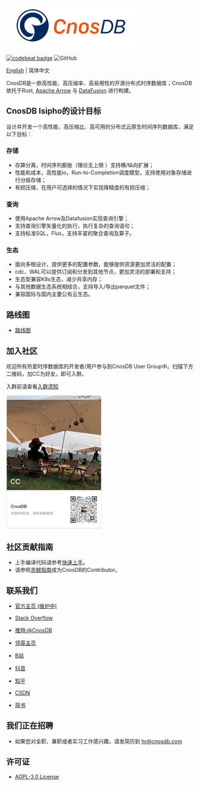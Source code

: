 
<img src="docs/source/_static/img/cnosdb_logo_white.svg" width="360"/>

<a href="https://codebeat.co/projects/github-com-cnosdatabase-cnosdb-main"><img alt="codebeat badge" src="https://codebeat.co/badges/23007af1-7b99-419c-81a8-7bfb6dac31b9" /></a>
![GitHub](https://img.shields.io/github/license/cnosdb/cnosdb)

[English](./README.md) | 简体中文


CnosDB是一款高性能、高压缩率、高易用性的开源分布式时序数据库；CnosDB依托于Rust, [Apache Arrow](https://arrow.apache.org/) 与 [DataFusion](https://github.com/apache/arrow-datafusion) 进行构建。

## CnosDB Isipho的设计目标

设计并开发一个高性能、高压缩比、高可用的分布式云原生时间序列数据库，满足以下目标：

### 存储

- 存算分离，时间序列膨胀（理论无上限 ）支持横/纵向扩展；
- 性能和成本，高性能io，Run-to-Completion调度模型，支持使用对象存储进行分级存储；
- 有损压缩，在用户可选择的情况下实现降精度的有损压缩；

### 查询

- 使用Apache Arrow及Datafusion实现查询引擎；
- 支持查询引擎矢量化的执行，执行复杂的查询语句；
- 支持标准SQL，Flux，支持丰富的聚合查询及算子。

### 生态

- 面向多租设计，提供更多的配置参数，能够提供资源更加灵活的配置；
- cdc、WAL可以提供订阅和分发到其他节点，更加灵活的部署和支持；
- 生态型兼容K8s生态，减少共享内存；
- 与其他数据生态系统相结合，支持导入/导出parquet文件；
- 兼容国际与国内主要公有云生态。

## 路线图

* [路线图](https://github.com/cnosdb/cnosdb/issues/483)

## 加入社区

欢迎所有热爱时序数据库的开发者/用户参与到CnosDB User Group中。扫描下方二维码，加CC为好友，即可入群。

入群前请查看[入群须知](./docs/guidelines/CnosDBWeChatUserGroupGuidelines.md)

<img src="docs/source/_static/img/u.jpg" width="256"/>

## 社区贡献指南

- 上手编译代码请参考[快速上手](docs/get-started.md)。
- 请参照[贡献指南](CONTRIBUTING.md)成为CnosDB的Contributor。

## 联系我们

* [官方主页 (维护中)](https://www.cnosdb.com)

* [Stack Overflow](https://stackoverflow.com/questions/tagged/cnosdb)

* [推特:@CnosDB](https://twitter.com/CnosDB)

* [领英主页](https://www.linkedin.com/company/cnosdb)

* [B站](https://space.bilibili.com/36231559)

* [抖音](https://www.douyin.com/user/MS4wLjABAAAA6ua1UPmYWCcTl0AT0Lf1asILf9ogmj7J257KEq812csox9FBrAkxxKcok1GIzPMv)

* [知乎](https://www.zhihu.com/org/cnosdb)

* [CSDN](https://blog.csdn.net/CnosDB)

* [简书](https://www.jianshu.com/u/745811688e9e)

## 我们正在招聘
* 如果您对全职、兼职或者实习工作感兴趣，请发简历到 hr@cnosdb.com

## 许可证

* [AGPL-3.0 License](./LICENSE.md)